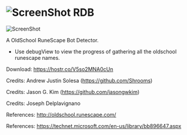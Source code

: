 ![ScreenShot](https://hostr.co/file/970/SFwDihcgfsVI/iconrdb.png) RDB
===

![ScreenShot](https://hostr.co/file/970/TnhrNKFxKtxx/UI.png)

A OldSchool RuneScape Bot Detector.

- Use debugView to view the progress of gathering all the oldschool runescape names.

Download: https://hostr.co/V5so2MNA0cUn

Credits: Andrew Justin Solesa (https://github.com/Shrooms)

Credits: Jason G. Kim (https://github.com/jasongwkim)

Credits: Joseph Delplavignano

References: http://oldschool.runescape.com/

References: https://technet.microsoft.com/en-us/library/bb896647.aspx
